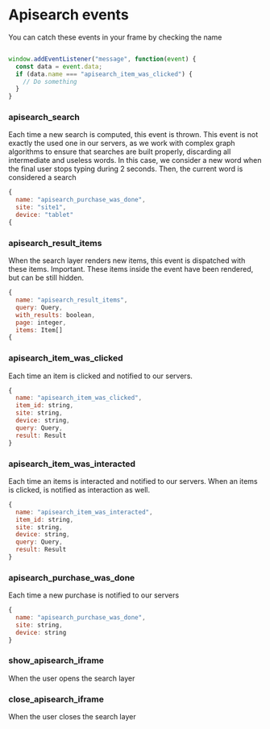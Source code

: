 # Apisearch events

You can catch these events in your frame by checking the name

```javascript

window.addEventListener("message", function(event) {
  const data = event.data;
  if (data.name === "apisearch_item_was_clicked") {
    // Do something
  }
}
```

### apisearch_search

Each time a new search is computed, this event is thrown. This event is not exactly the used one in our servers, as we work with complex graph algorithms to ensure that searches are built properly, discarding all intermediate and useless words. In this case, we consider a new word when the final user stops typing during 2 seconds. Then, the current word is considered a search

```javascript
{
  name: "apisearch_purchase_was_done",
  site: "site1",
  device: "tablet"
{
```

### apisearch_result_items

When the search layer renders new items, this event is dispatched with these items. Important. These items inside the event have been rendered, but can be still hidden.

```javascript
{
  name: "apisearch_result_items",
  query: Query,
  with_results: boolean,
  page: integer,
  items: Item[]
{
```

### apisearch_item_was_clicked

Each time an item is clicked and notified to our servers.

```javascript
{
  name: "apisearch_item_was_clicked",
  item_id: string,
  site: string,
  device: string,
  query: Query,
  result: Result
}
```

### apisearch_item_was_interacted

Each time an items is interacted and notified to our servers. When an items is clicked, is notified as interaction as well.

```javascript
{
  name: "apisearch_item_was_interacted",
  item_id: string,
  site: string,
  device: string,
  query: Query,
  result: Result
}
```

### apisearch_purchase_was_done

Each time a new purchase is notified to our servers

```javascript
{
  name: "apisearch_purchase_was_done",
  site: string,
  device: string
}
```

### show_apisearch_iframe

When the user opens the search layer

### close_apisearch_iframe

When the user closes the search layer
